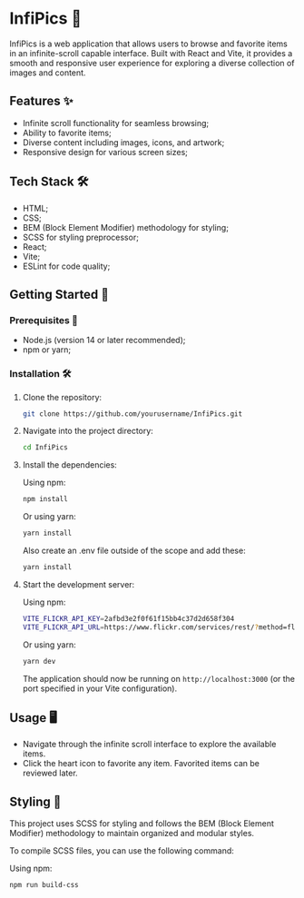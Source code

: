 # InfiPics 📸

InfiPics is a web application that allows users to browse and favorite items in an infinite-scroll capable interface. Built with React and Vite, it provides a smooth and responsive user experience for exploring a diverse collection of images and content.

## Features ✨

- Infinite scroll functionality for seamless browsing;
- Ability to favorite items;
- Diverse content including images, icons, and artwork;
- Responsive design for various screen sizes;

## Tech Stack 🛠️

- HTML;
- CSS;
- BEM (Block Element Modifier) methodology for styling;
- SCSS for styling preprocessor;
- React;
- Vite;
- ESLint for code quality;

## Getting Started 🚀

### Prerequisites 🧩

- Node.js (version 14 or later recommended);
- npm or yarn;

### Installation 🛠️

1. Clone the repository:

    ```bash
    git clone https://github.com/yourusername/InfiPics.git
    ```

2. Navigate into the project directory:

    ```bash
    cd InfiPics
    ```

3. Install the dependencies:

    Using npm:

    ```bash
    npm install
    ```

    Or using yarn:

    ```bash
    yarn install
    ```

    Also create an .env file outside of the scope and add these:

    ```bash
    yarn install
    ```

4. Start the development server:

    Using npm:

    ```bash
    VITE_FLICKR_API_KEY=2afbd3e2f0f61f15bb4c37d2d658f304
    VITE_FLICKR_API_URL=https://www.flickr.com/services/rest/?method=flickr.photos.search&api_key=${VITE_FLICKR_API_KEY}&format=json&nojsoncallback=1&text=landscape&extras=owner_name
    ```

    Or using yarn:

    ```bash
    yarn dev
    ```

    The application should now be running on `http://localhost:3000` (or the port specified in your Vite configuration).

## Usage 🖥️

- Navigate through the infinite scroll interface to explore the available items.
- Click the heart icon to favorite any item. Favorited items can be reviewed later.

## Styling 🎨

This project uses SCSS for styling and follows the BEM (Block Element Modifier) methodology to maintain organized and modular styles. 

To compile SCSS files, you can use the following command:

Using npm:

```bash
npm run build-css
